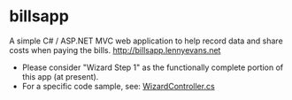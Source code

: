 # billsapp
A simple C# / ASP.NET MVC web application to help record data and share costs when paying the bills. http://billsapp.lennyevans.net


- Please consider "Wizard Step 1" as the functionally complete portion of this app (at present).
- For a specific code sample, see: [WizardController.cs](https://github.com/levans88/billsapp/blob/master/billsapp/Controllers/WizardController.cs)
